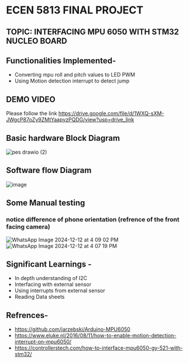 # ECEN 5813 FINAL PROJECT

## TOPIC: INTERFACING MPU 6050 WITH STM32 NUCLEO BOARD

## Functionalities Implemented-
- Converting mpu roll and pitch values to LED PWM
- Using Motion detection interrupt to detect jump

## DEMO VIDEO
Please follow the link https://drive.google.com/file/d/1WXQ-sXM-JWgcP87oZy9ZMtYaapyzPQDG/view?usp=drive_link

## Basic hardware Block Diagram

![pes drawio (2)](https://github.com/user-attachments/assets/b9948617-f6c4-404b-aa26-ab0e77b2aba0)

## Software flow Diagram

![image](https://github.com/user-attachments/assets/9afdfce1-0286-4fc3-8d7a-7affb80b55b6)

## Some Manual testing 

### notice difference of phone orientation (refrence of the front facing camera)

![WhatsApp Image 2024-12-12 at 4 09 02 PM](https://github.com/user-attachments/assets/d209a081-1e99-4e21-bc6b-efbe447c1b1a)
![WhatsApp Image 2024-12-12 at 4 07 19 PM](https://github.com/user-attachments/assets/97620fc4-f5d3-40de-ae01-118c97be4c38)



## Significant Learnings -
- In depth understanding of I2C
- Interfacing with external sensor
- Using interrupts from external sensor
- Reading Data sheets

## Refrences-
- https://github.com/jarzebski/Arduino-MPU6050
- https://www.eluke.nl/2016/08/11/how-to-enable-motion-detection-interrupt-on-mpu6050/
- https://controllerstech.com/how-to-interface-mpu6050-gy-521-with-stm32/


